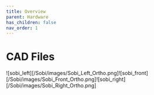 ```yaml
---
title: Overview
parent: Hardware
has_children: false
nav_order: 1
---
```

# CAD Files
![sobi_left][/Sobi/images/Sobi_Left_Ortho.png]![sobi_front][/Sobi/images/Sobi_Front_Ortho.png]![sobi_right][/Sobi/images/Sobi_Right_Ortho.png]
